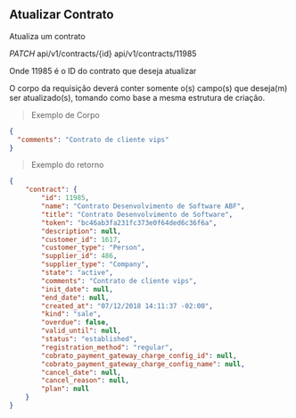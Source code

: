 ## Atualizar Contrato

Atualiza um contrato

<div class="api-endpoint">
  <div class="endpoint-data">
    <i class="label label-get">PATCH</i>
     api/v1/contracts/{id}
     api/v1/contracts/11985
  </div>
</div>

Onde 11985 é o ID do contrato que deseja atualizar

O corpo da requisição deverá conter somente o(s) campo(s) que deseja(m) ser atualizado(s), tomando como base a mesma estrutura de criação.

> Exemplo de Corpo

```json
{
  "comments": "Contrato de cliente vips"
}
```

> Exemplo do retorno

```json
{
    "contract": {
        "id": 11985,
        "name": "Contrato Desenvolvimento de Software ABF",
        "title": "Contrato Desenvolvimento de Software",
        "token": "bc46ab3fa231fc373e0f64ded6c36f6a",
        "description": null,
        "customer_id": 1617,
        "customer_type": "Person",
        "supplier_id": 486,
        "supplier_type": "Company",
        "state": "active",
        "comments": "Contrato de cliente vips",
        "init_date": null,
        "end_date": null,
        "created_at": "07/12/2018 14:11:37 -02:00",
        "kind": "sale",
        "overdue": false,
        "valid_until": null,
        "status": "established",
        "registration_method": "regular",
        "cobrato_payment_gateway_charge_config_id": null,
        "cobrato_payment_gateway_charge_config_name": null,
        "cancel_date": null,
        "cancel_reason": null,
        "plan": null
    }
}
```